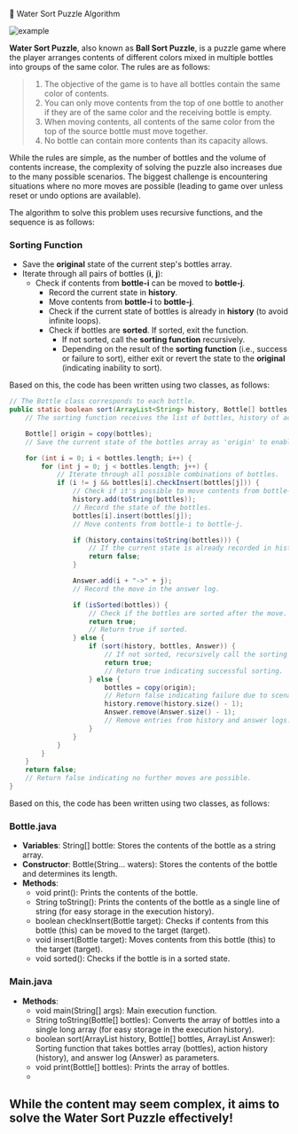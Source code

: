 🧩 Water Sort Puzzle Algorithm

![example](https://github.com/LeeSeungHyun9661/WaterSortAlgorithm/assets/101535408/7c31888c-ae81-4cfb-8588-6572f0d5e6e7)

**Water Sort Puzzle**, also known as **Ball Sort Puzzle**, is a puzzle game where the player arranges contents of different colors mixed in multiple bottles into groups of the same color. The rules are as follows:

> 1. The objective of the game is to have all bottles contain the same color of contents.
> 2. You can only move contents from the top of one bottle to another if they are of the same color and the receiving bottle is empty.
> 3. When moving contents, all contents of the same color from the top of the source bottle must move together.
> 4. No bottle can contain more contents than its capacity allows.

While the rules are simple, as the number of bottles and the volume of contents increase, the complexity of solving the puzzle also increases due to the many possible scenarios. The biggest challenge is encountering situations where no more moves are possible (leading to game over unless reset or undo options are available).

The algorithm to solve this problem uses recursive functions, and the sequence is as follows:

### Sorting Function

- Save the **original** state of the current step's bottles array.
- Iterate through all pairs of bottles (**i**, **j**):
  - Check if contents from **bottle-i** can be moved to **bottle-j**.
    - Record the current state in **history**.
    - Move contents from **bottle-i** to **bottle-j**.
    - Check if the current state of bottles is already in **history** (to avoid infinite loops).
    - Check if bottles are **sorted**. If sorted, exit the function.
      - If not sorted, call the **sorting function** recursively.
      - Depending on the result of the **sorting function** (i.e., success or failure to sort), either exit or revert the state to the **original** (indicating inability to sort).


Based on this, the code has been written using two classes, as follows:

```java
// The Bottle class corresponds to each bottle.
public static boolean sort(ArrayList<String> history, Bottle[] bottles, ArrayList<String> Answer) {
    // The sorting function receives the list of bottles, history of actions, and the answer record as parameters. It also returns a boolean value.

    Bottle[] origin = copy(bottles);
    // Save the current state of the bottles array as 'origin' to enable rollback.

    for (int i = 0; i < bottles.length; i++) {
        for (int j = 0; j < bottles.length; j++) {
            // Iterate through all possible combinations of bottles.
            if (i != j && bottles[i].checkInsert(bottles[j])) {
                // Check if it's possible to move contents from bottle-i to bottle-j.
                history.add(toString(bottles));
                // Record the state of the bottles.
                bottles[i].insert(bottles[j]);
                // Move contents from bottle-i to bottle-j.

                if (history.contains(toString(bottles))) {
                    // If the current state is already recorded in history, prevent infinite loops by returning false.
                    return false;
                }

                Answer.add(i + "->" + j);
                // Record the move in the answer log.

                if (isSorted(bottles)) {
                    // Check if the bottles are sorted after the move.
                    return true;
                    // Return true if sorted.
                } else { 
                    if (sort(history, bottles, Answer)) {
                        // If not sorted, recursively call the sorting function.
                        return true;
                        // Return true indicating successful sorting.
                    } else {
                        bottles = copy(origin);
                        // Return false indicating failure due to scenarios like infinite loops or invalid moves. Revert to the original state.
                        history.remove(history.size() - 1);
                        Answer.remove(Answer.size() - 1);
                        // Remove entries from history and answer logs.
                    }
                }
            }
        }
    }
    return false;
    // Return false indicating no further moves are possible.
}
```
Based on this, the code has been written using two classes, as follows:

### Bottle.java
- **Variables**: String[] bottle: Stores the contents of the bottle as a string array.
- **Constructor**: Bottle(String... waters): Stores the contents of the bottle and determines its length.
- **Methods**: 
  - void print(): Prints the contents of the bottle.
  - String toString(): Prints the contents of the bottle as a single line of string (for easy storage in the execution history).
  - boolean checkInsert(Bottle target): Checks if contents from this bottle (this) can be moved to the target (target).
  - void insert(Bottle target): Moves contents from this bottle (this) to the target (target).
  - void sorted(): Checks if the bottle is in a sorted state.

### Main.java
- **Methods**: 
  - void main(String[] args): Main execution function.
  - String toString(Bottle[] bottles): Converts the array of bottles into a single long array (for easy storage in the execution history).
  - boolean sort(ArrayList<String> history, Bottle[] bottles, ArrayList<String> Answer): Sorting function that takes bottles array (bottles), action history (history), and answer log (Answer) as parameters.
  - void print(Bottle[] bottles): Prints the array of bottles.
  - 
## While the content may seem complex, it aims to solve the Water Sort Puzzle effectively!

